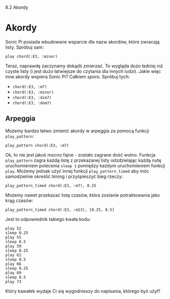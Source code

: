 8.2 Akordy

# Akordy

Sonic Pi posiada wbudowane wsparcie dla nazw akordów, które 
zwracają listy. Spróbuj sam: 

```
play chord(:E3, :minor)
```

Teraz, naprawdę zaczynamy dokądś zmierzać. To wygląda dużo ładniej niż 
czyste listy (i jest dużo łatwiejsze do czytania dla innych ludzi). 
Jakie więc inne akordy wspiera Sonic Pi? Całkiem *sporo*. Spróbuj tych: 

* `chord(:E3, :m7)`
* `chord(:E3, :minor)`
* `chord(:E3, :dim7)`
* `chord(:E3, :dom7)`

## Arpeggia

Możemy bardzo łatwo zmienić akordy w arpeggia za pomocą funkcji
`play_pattern`:

```
play_pattern chord(:E3, :m7)
```

Ok, to nie jest jakoś mocno fajne - zostało zagrane dość wolno. Funkcja 
`play_pattern` zagra każdą listę z przekazanej listy odzdzielając każdą 
nutę uruchomieniem polecenia `sleep 1` pomiędzy każdym uruchomieniem 
funkcji `play`. Możemy jednak użyć innej funkcji `play_pattern_timed` 
aby móc samodzielnie określić timing i przyśpieszyć bieg rzeczy: 

```
play_pattern_timed chord(:E3, :m7), 0.25
```

Możemy nawet przekazać listę czasów, która zostanie potraktowania jako 
krąg czasów: 

```
play_pattern_timed chord(:E3, :m13), [0.25, 0.5]
```

Jest to odpowiednik takiego kwała kodu: 

```
play 52
sleep 0.25
play 55
sleep 0.5
play 59
sleep 0.25
play 62
sleep 0.5
play 66
sleep 0.25
play 69
sleep 0.5
play 73
```

Który kawałek wydaje Ci się wygodnieszy do napisania, którego byś 
użył?
